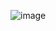![image](https://github.com/Furjii/130_RestAPI/assets/115135515/2a8218d3-788e-48e6-b7ce-61f888be3e2b)
